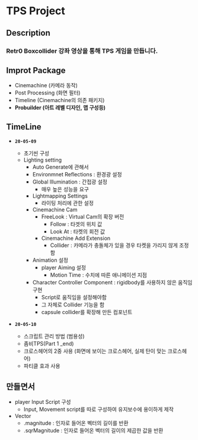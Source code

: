 # TPS Project

## Description

### Retr0 Boxcollider 강좌 영상을 통해 TPS 게임을 만듭니다.

## Improt Package

- Cinemachine (카메라 동작)
- Post Processing (화면 필터)
- Timeline (Cinemachine의 의존 패키지)
- **Probuilder (아트 레벨 디자인, 맵 구성등)**

## TimeLine

- **`20-05-09`**
  - 초기씬 구성
  - Lighting setting
    - Auto Generate에 관해서
    - Environmnet Reflections : 환경광 설정
    - Global lllumination : 간접광 설정
      - 매우 높은 성능을 요구
    - Lightmapping Settings
      - 라이팅 처리에 관한 설정
    - Cinemachine Cam
      - FreeLook : Virtual Cam의 확장 버전
        - Follow : 타겟의 위치 값
        - Look At : 타켓의 회전 값
      - Cinemachine Add Extension
        - Collider : 카메라가 충돌체가 있을 경우 타켓을 가리지 않게 조정함
    - Animation 설정
      - player Aiming 설정
        - Motion Time : 수치에 따른 애니메이션 지점
    - Character Controller Component : rigidbody를 사용하지 않은 움직임 구현
      - Script로 움직임을 설정해야함
      - 그 자체로 Collider 기능을 함
      - capsule collider를 확장해 만든 컴포넌트

- **`20-05-10`**
  - 스크립트 관리 방법 (범용성)
  - 좀비TPS(Part 1 _end)
  - 크로스헤어의 2중 사용 (화면에 보이는 크로스헤어, 실제 탄이 맞는 크로스헤어)
  - 파티클 효과 사용

## 만들면서

- player Input Script 구성
  - Input, Movement script를 따로 구성하여 유지보수에 용이하게 제작
- Vector
  - .magnitude : 인자로 들어온 벡터의 길이를 반환
  - .sqrMagnitude : 인자로 들어온 벡터의 길이의 제곱한 값을 반환

